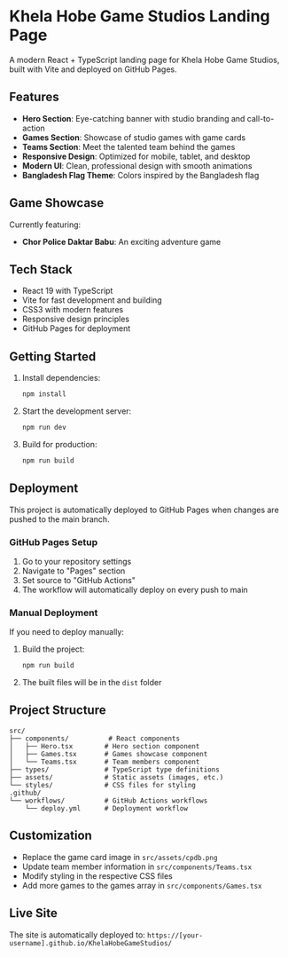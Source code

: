 # Khela Hobe Game Studios Landing Page

A modern React + TypeScript landing page for Khela Hobe Game Studios, built with Vite and deployed on GitHub Pages.

## Features

- **Hero Section**: Eye-catching banner with studio branding and call-to-action
- **Games Section**: Showcase of studio games with game cards
- **Teams Section**: Meet the talented team behind the games
- **Responsive Design**: Optimized for mobile, tablet, and desktop
- **Modern UI**: Clean, professional design with smooth animations
- **Bangladesh Flag Theme**: Colors inspired by the Bangladesh flag

## Game Showcase

Currently featuring:
- **Chor Police Daktar Babu**: An exciting adventure game

## Tech Stack

- React 19 with TypeScript
- Vite for fast development and building
- CSS3 with modern features
- Responsive design principles
- GitHub Pages for deployment

## Getting Started

1. Install dependencies:
   ```bash
   npm install
   ```

2. Start the development server:
   ```bash
   npm run dev
   ```

3. Build for production:
   ```bash
   npm run build
   ```

## Deployment

This project is automatically deployed to GitHub Pages when changes are pushed to the main branch.

### GitHub Pages Setup

1. Go to your repository settings
2. Navigate to "Pages" section
3. Set source to "GitHub Actions"
4. The workflow will automatically deploy on every push to main

### Manual Deployment

If you need to deploy manually:

1. Build the project:
   ```bash
   npm run build
   ```

2. The built files will be in the `dist` folder

## Project Structure

```
src/
├── components/          # React components
│   ├── Hero.tsx        # Hero section component
│   ├── Games.tsx       # Games showcase component
│   └── Teams.tsx       # Team members component
├── types/              # TypeScript type definitions
├── assets/             # Static assets (images, etc.)
└── styles/             # CSS files for styling
.github/
└── workflows/          # GitHub Actions workflows
    └── deploy.yml      # Deployment workflow
```

## Customization

- Replace the game card image in `src/assets/cpdb.png`
- Update team member information in `src/components/Teams.tsx`
- Modify styling in the respective CSS files
- Add more games to the games array in `src/components/Games.tsx`

## Live Site

The site is automatically deployed to: `https://[your-username].github.io/KhelaHobeGameStudios/`